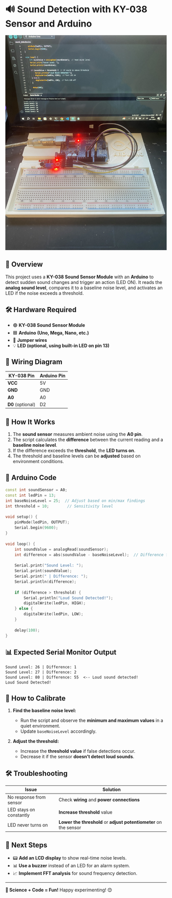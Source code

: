 # 🔊 Sound Detection with KY-038 Sensor and Arduino

![Sound Sensor](./sound_sensor.jpg)

## 📜 Overview
This project uses a **KY-038 Sound Sensor Module** with an **Arduino** to detect sudden sound changes and trigger an action (LED ON). It reads the **analog sound level**, compares it to a baseline noise level, and activates an LED if the noise exceeds a threshold.  

## 🛠️ Hardware Required
- 🟢 **KY-038 Sound Sensor Module**
- 🟦 **Arduino (Uno, Mega, Nano, etc.)**
- 🔴 **Jumper wires**
- 💡 **LED (optional, using built-in LED on pin 13)**

## 📡 Wiring Diagram
| KY-038 Pin | Arduino Pin |
|------------|------------|
| **VCC**    | 5V         |
| **GND**    | GND        |
| **A0**     | A0         |
| **D0** (optional) | D2 |

## 🔬 How It Works
1. The **sound sensor** measures ambient noise using the **A0 pin**.
2. The script calculates the **difference** between the current reading and a **baseline noise level**.
3. If the difference exceeds the **threshold**, the **LED turns on**.
4. The threshold and baseline levels can be **adjusted** based on environment conditions.

## 📜 Arduino Code
```cpp
const int soundSensor = A0;
const int ledPin = 13;
int baseNoiseLevel = 25;  // Adjust based on min/max findings
int threshold = 10;        // Sensitivity level

void setup() {
    pinMode(ledPin, OUTPUT);
    Serial.begin(9600);
}

void loop() {
    int soundValue = analogRead(soundSensor);
    int difference = abs(soundValue - baseNoiseLevel);  // Difference from base level

    Serial.print("Sound Level: ");
    Serial.print(soundValue);
    Serial.print(" | Difference: ");
    Serial.println(difference);

    if (difference > threshold) {
        Serial.println("Loud Sound Detected!");
        digitalWrite(ledPin, HIGH);
    } else {
        digitalWrite(ledPin, LOW);
    }

    delay(100);
}
```

## 📊 Expected Serial Monitor Output
```
Sound Level: 26 | Difference: 1
Sound Level: 27 | Difference: 2
Sound Level: 80 | Difference: 55  <-- Loud sound detected!
Loud Sound Detected!
```

## 🎯 How to Calibrate
1. **Find the baseline noise level:**  
   - Run the script and observe the **minimum and maximum values** in a quiet environment.
   - Update `baseNoiseLevel` accordingly.
   
2. **Adjust the threshold:**  
   - Increase the **threshold value** if false detections occur.
   - Decrease it if the sensor **doesn’t detect loud sounds**.

## 🛠️ Troubleshooting
| Issue | Solution |
|-------|----------|
| No response from sensor | Check **wiring** and **power connections** |
| LED stays on constantly | **Increase threshold** value |
| LED never turns on | **Lower the threshold** or **adjust potentiometer** on the sensor |

## 🧪 Next Steps
- 📟 **Add an LCD display** to show real-time noise levels.
- 📊 **Use a buzzer** instead of an LED for an alarm system.
- 📈 **Implement FFT analysis** for sound frequency detection.

---

**🔬 Science + Code = Fun!** Happy experimenting! 😊

